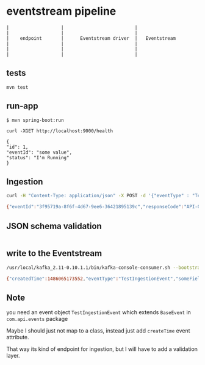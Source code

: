 
eventstream pipeline
=========================


```
|                   |                          |
|                   |                          |
|    endpoint       |      Eventstream driver  |   Eventstream
|                   |                          |
|                   |                          |
|                   |                          |

```


tests
-----

```
mvn test
```

run-app
-------

```
$ mvn spring-boot:run
```

```
curl -XGET http://localhost:9000/health

{
"id": 1,
"eventId": "some value",
"status": "I'm Running"
}

```

Ingestion
---------

```bash
curl -H "Content-Type: application/json" -X POST -d '{"eventType" : "TestIngestionEvent", "someField1" : "someValue1"}' localhost:9000/ingest

{"eventId":"3f95719a-8f6f-4d67-9ee6-36421895139c","responseCode":"API-002","responseMessage":""}

```

JSON schema validation 
------------------------

```

```


write to the Eventstream
------------------------

```bash
/usr/local/kafka_2.11-0.10.1.1/bin/kafka-console-consumer.sh --bootstrap-server localhost:9092 --topic "EventStream" --from-beginning

{"createdTime":1486065173552,"eventType":"TestIngestionEvent","someField1":"someValue1"}

```

Note
----

you need an event object `TestIngestionEvent` which extends `BaseEvent` in 
`com.api.events` package

Maybe I should just not map to a class, instead just add `createTime`
event attribute. 

That way its kind of endpoint for ingestion, but I will have to add a
 validation layer.

